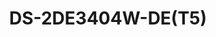 ---
id: 5
title: "DS-2DE3404W-DE(T5)"
subTitle: "3-inch 4 MP 4x Zoom Mini PT Dome Network Camera"
category: "Network Products"
imgCard: "/src/assets/images/ptzcamera/DS-2DE3404W-DE(T5)/DS-2DE3404W-DE(T5)-1.png"
imgAlt: "DS-2DE3404W-DE(T5)"
thumbnails: [
  "/src/assets/images/ptzcamera/DS-2DE3404W-DE(T5)/DS-2DE3404W-DE(T5)-1.png"
]
features: [
  "4 MP high-resolution imaging for clear surveillance",
  "120 dB WDR for clear imaging in backlit environments",
  "Pan and tilt capabilities to monitor key areas",
  "4× optical zoom for closer views of subjects",
  "IP66 water and dust resistance for outdoor durability"
]
specifications: {
  camera: {
    Image_Sensor: "1/2.8\" Progressive Scan CMOS",
    Max_Resolution: "2560 × 1440",
    Min_Illumination: "Color: 0.005 Lux @ (F1.5, AGC ON), B/W: 0.001 Lux @ (F1.5, AGC ON)",
    Shutter_Speed: "1/1 to 1/30,000 s",
    Day_Night: "IR cut filter",
    Zoom: "4 × optical, 16 × digital",
    Slow_Shutter: "Yes"
  },
  lens: {
    Focal_Length: "2.8 to 12 mm",
    FOV: "Horizontal: 93.8° to 31.7° (wide-tele); Vertical: 50.9° to 17.9° (wide-tele); Diagonal: 110.3° to 36.1° (wide-tele)",
    Focus: "Auto, semi-auto, manual",
    Aperture: "Max. F1.5",
    Zoom_Speed: "Approx. 2.0 s"
  },
  video: {
    Main_Stream: "50 Hz: 25 fps (2560 × 1440, 1920 × 1080, 1280 × 960, 1280 × 720); 60 Hz: 30 fps (2560 × 1440, 1920 × 1080, 1280 × 960, 1280 × 720)",
    Sub_Stream: "50 Hz: 25 fps (704 × 576, 640 × 480, 352 × 288); 60 Hz: 30 fps (704 × 480, 640 × 480, 352 × 240)",
    Third_Stream: "50 Hz: 25 fps (1920 × 1080, 1280 × 960, 1280 × 720, 704 × 576, 640 × 480, 352 × 288); 60 Hz: 30 fps (1920 × 1080, 1280 × 960, 1280 × 720, 704 × 480, 640 × 480, 352 × 240)",
    Video_Compression: "Main stream: H.265+/H.265/H.264+/H.264; Sub-stream: H.265/H.264/MJPEG; Third stream: H.265/H.264",
    Video_Bit_Rate: "32 Kbps to 16 Mbps",
    H264_Type: "Baseline Profile, Main Profile, High Profile",
    H265_Type: "Main Profile",
    Scalable_Video_Coding: "H.264 and H.265 encoding",
    Region_of_Interest: "8 fixed regions for each stream"
  },
  audio: {
    Audio_Compression: "G.711alaw, G.711ulaw, G.722.1, G.726, MP2L2, PCM",
    Audio_Bit_Rate: "MP2L2: 32 kbps, 40 kbps, 48 kbps, 56 kbps, 64 kbps, 80 kbps, 96 kbps, 112 kbps, 128 kbps, 144 kbps, 160 kbps, 192 kbps",
    Audio_Sampling_Rate: "MP2L2: 16kHz, 32kHz, 48kHz; PCM: 8kHz, 16kHz, 32kHz, 48kHz",
    Environment_Noise_Filtering: "Yes"
  }
}
---